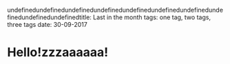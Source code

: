 undefinedundefinedundefinedundefinedundefinedundefinedundefinedundefinedundefinedundefinedtitle: Last in the month
tags: one tag, two tags, three tags
date: 30-09-2017

# Hello!zzzaaaaaa!